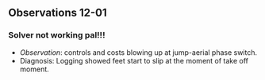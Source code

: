## Observations 12-01

### Solver not working pal!!!
 - *Observation*: controls and costs blowing up at jump-aerial phase switch. 
 - Diagnosis: Logging showed feet start to slip at the moment of take off moment. 